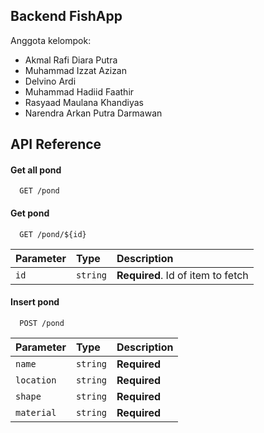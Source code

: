## Backend FishApp

Anggota kelompok:

- Akmal Rafi Diara Putra
- Muhammad Izzat Azizan
- Delvino Ardi
- Muhammad Hadiid Faathir
- Rasyaad Maulana Khandiyas
- Narendra Arkan Putra Darmawan

## API Reference

#### Get all pond

```
  GET /pond
```

#### Get pond

```
  GET /pond/${id}
```

| Parameter | Type     | Description                       |
| :-------- | :------- | :-------------------------------- |
| `id`      | `string` | **Required**. Id of item to fetch |

#### Insert pond

```http
  POST /pond
```

| Parameter  | Type     | Description  |
| :--------- | :------- | :----------- |
| `name`     | `string` | **Required** |
| `location` | `string` | **Required** |
| `shape`    | `string` | **Required** |
| `material` | `string` | **Required** |
